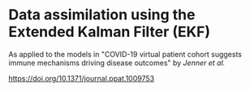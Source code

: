 # Data assimilation using the Extended Kalman Filter (EKF)

As applied to the models in "COVID-19 virtual patient cohort suggests immune mechanisms driving disease outcomes" by _Jenner et al._

https://doi.org/10.1371/journal.ppat.1009753
